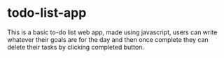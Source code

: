 # todo-list-app

This is a basic to-do list web app, made using javascript, users can write whatever their goals are for the day and then once complete they can delete their tasks by clicking completed button.
